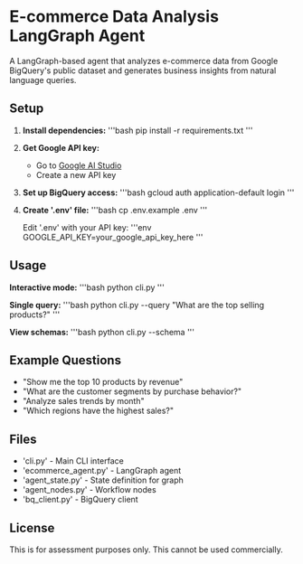 # E-commerce Data Analysis LangGraph Agent

A LangGraph-based agent that analyzes e-commerce data from Google BigQuery's public dataset and generates business insights from natural language queries.

## Setup

1. **Install dependencies:**
   '''bash
   pip install -r requirements.txt
   '''

2. **Get Google API key:**
   - Go to [Google AI Studio](https://aistudio.google.com/)
   - Create a new API key

3. **Set up BigQuery access:**
   '''bash
   gcloud auth application-default login
   '''

4. **Create '.env' file:**
   '''bash
   cp .env.example .env
   '''
   
   Edit '.env' with your API key:
   '''env
   GOOGLE_API_KEY=your_google_api_key_here
   '''

## Usage

**Interactive mode:**
'''bash
python cli.py
'''

**Single query:**
'''bash
python cli.py --query "What are the top selling products?"
'''

**View schemas:**
'''bash
python cli.py --schema
'''

## Example Questions

- "Show me the top 10 products by revenue"
- "What are the customer segments by purchase behavior?"
- "Analyze sales trends by month"
- "Which regions have the highest sales?"

## Files

- 'cli.py' - Main CLI interface
- 'ecommerce_agent.py' - LangGraph agent
- 'agent_state.py' - State definition for graph
- 'agent_nodes.py' - Workflow nodes
- 'bq_client.py' - BigQuery client


## License
This is for assessment purposes only. This cannot be used commercially.